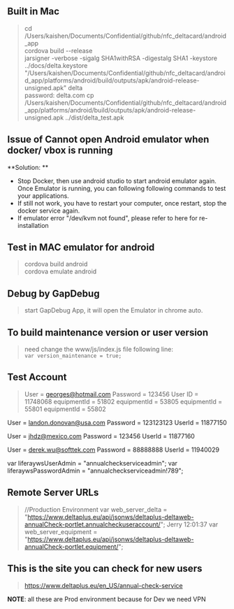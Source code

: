 ## Built in Mac
> cd /Users/kaishen/Documents/Confidential/github/nfc_deltacard/android_app  
  cordova build --release  
  jarsigner -verbose -sigalg SHA1withRSA -digestalg SHA1 -keystore ../docs/delta.keystore "/Users/kaishen/Documents/Confidential/github/nfc_deltacard/android_app/platforms/android/build/outputs/apk/android-release-unsigned.apk" delta  
  password: delta.com
  cp /Users/kaishen/Documents/Confidential/github/nfc_deltacard/android_app/platforms/android/build/outputs/apk/android-release-unsigned.apk ../dist/delta_test.apk  

## Issue of Cannot open Android emulator when docker/ vbox is running  
**Solution: **
- Stop Docker, then use android studio to start android emulator again. Once Emulator is running, you can following following commands to test your applications.
- If still not work, you have to restart your computer, once restart, stop the docker service again.
- If emulator error "/dev/kvm not found", please refer to here for re-installation

## Test in MAC emulator for android
> cordova build android  
  cordova emulate android
  

## Debug by GapDebug
> start GapDebug App, it will open the Emulator in chrome auto.

  
## To build maintenance version or user version
> need change the www/js/index.js file following line:  
`var version_maintenance = true;`
  




## Test Account
> User = georges@hotmail.com
  Password = 123456
  User ID = 11748068
  equipmentId = 51802
  equipmentId = 53805
  equipmentId = 55801
  equipmentId = 55802
  
  User = landon.donovan@usa.com
  Password = 123123123
  UserId = 11877150
  
  User = jhdz@mexico.com
  Password = 123456
  UserId = 11877160
  
  User = derek.wu@softtek.com
  Password = 88888888
  UserId = 11940029
  
  var liferaywsUserAdmin = "annualcheckserviceadmin";
  var liferaywsPasswordAdmin = "annualcheckserviceadmin!789";
  
## Remote Server URLs
> //Production Environment
  var web_server_delta = "https://www.deltaplus.eu/api/jsonws/deltaplus-deltaweb-annualCheck-portlet.annualcheckuseraccount/";
  Jerry  12:01:37
  var web_server_equipment = "https://www.deltaplus.eu/api/jsonws/deltaplus-deltaweb-annualCheck-portlet.equipment/";
  
## This is the site you can check for new users
> https://www.deltaplus.eu/en_US/annual-check-service

**NOTE**: all these are Prod environment because for Dev we need VPN


